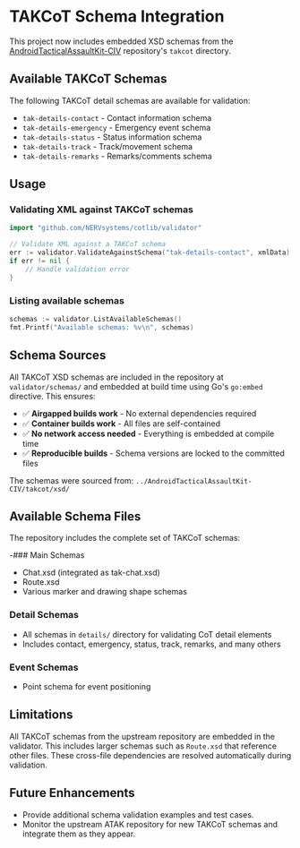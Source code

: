 # TAKCoT Schema Integration

This project now includes embedded XSD schemas from the [AndroidTacticalAssaultKit-CIV](https://github.com/deptofdefense/AndroidTacticalAssaultKit-CIV) repository's `takcot` directory.

## Available TAKCoT Schemas

The following TAKCoT detail schemas are available for validation:

- `tak-details-contact` - Contact information schema
- `tak-details-emergency` - Emergency event schema  
- `tak-details-status` - Status information schema
- `tak-details-track` - Track/movement schema
- `tak-details-remarks` - Remarks/comments schema

## Usage

### Validating XML against TAKCoT schemas

```go
import "github.com/NERVsystems/cotlib/validator"

// Validate XML against a TAKCoT schema
err := validator.ValidateAgainstSchema("tak-details-contact", xmlData)
if err != nil {
    // Handle validation error
}
```

### Listing available schemas

```go
schemas := validator.ListAvailableSchemas()
fmt.Printf("Available schemas: %v\n", schemas)
```

## Schema Sources

All TAKCoT XSD schemas are included in the repository at `validator/schemas/` and embedded at build time using Go's `go:embed` directive. This ensures:

- ✅ **Airgapped builds work** - No external dependencies required
- ✅ **Container builds work** - All files are self-contained
- ✅ **No network access needed** - Everything is embedded at compile time
- ✅ **Reproducible builds** - Schema versions are locked to the committed files

The schemas were sourced from: `../AndroidTacticalAssaultKit-CIV/takcot/xsd/`

## Available Schema Files

The repository includes the complete set of TAKCoT schemas:

-### Main Schemas
- Chat.xsd (integrated as tak-chat.xsd)
- Route.xsd
- Various marker and drawing shape schemas

### Detail Schemas  
- All schemas in `details/` directory for validating CoT detail elements
- Includes contact, emergency, status, track, remarks, and many others

### Event Schemas
- Point schema for event positioning

## Limitations

All TAKCoT schemas from the upstream repository are embedded in the validator. This includes larger schemas such as `Route.xsd` that reference other files. These cross-file dependencies are resolved automatically during validation.

## Future Enhancements

- Provide additional schema validation examples and test cases.
- Monitor the upstream ATAK repository for new TAKCoT schemas and
  integrate them as they appear.
